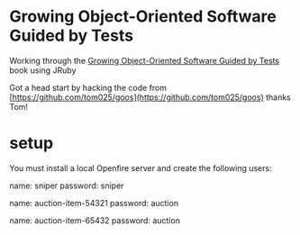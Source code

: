 Growing Object-Oriented Software Guided by Tests
================================================

Working through the [Growing Object-Oriented Software Guided by
Tests](http://www.growing-object-oriented-software.com/) book using JRuby

Got a head start by hacking the code from
[https://github.com/tom025/goos](https://github.com/tom025/goos) thanks Tom!


setup
=====

You must install a local Openfire server and create the following users:

name: sniper
password: sniper

name: auction-item-54321
password: auction

name: auction-item-65432
password: auction
